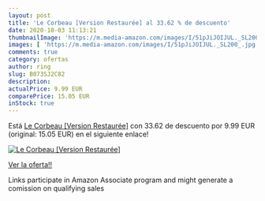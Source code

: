 ```yaml
---
layout: post
title: 'Le Corbeau [Version Restaurée] al 33.62 % de descuento'
date: 2020-10-03 11:13:21
thumbnailImage: 'https://m.media-amazon.com/images/I/51pJiJOIJUL._SL200_.jpg'
images: [ 'https://m.media-amazon.com/images/I/51pJiJOIJUL._SL200_.jpg' ]
comments: true
category: ofertas
author: ring
slug: B073SJ2C82
description:
actualPrice: 9.99 EUR
comparePrice: 15.05 EUR
inStock: true
---
```


Está [Le Corbeau [Version Restaurée]](https://www.amazon.fr/dp/B073SJ2C82/?tag=tolees0d-21) con 33.62 de descuento por 9.99 EUR (original: 15.05 EUR) en el siguiente enlace!

[![Le Corbeau [Version Restaurée]](https://m.media-amazon.com/images/I/51pJiJOIJUL._SL200_.jpg)](https://www.amazon.fr/dp/B073SJ2C82/?tag=tolees0d-21)

[Ver la oferta!!](https://www.amazon.fr/dp/B073SJ2C82/?tag=tolees0d-21)

Links participate in Amazon Associate program and might generate a comission on qualifying sales


